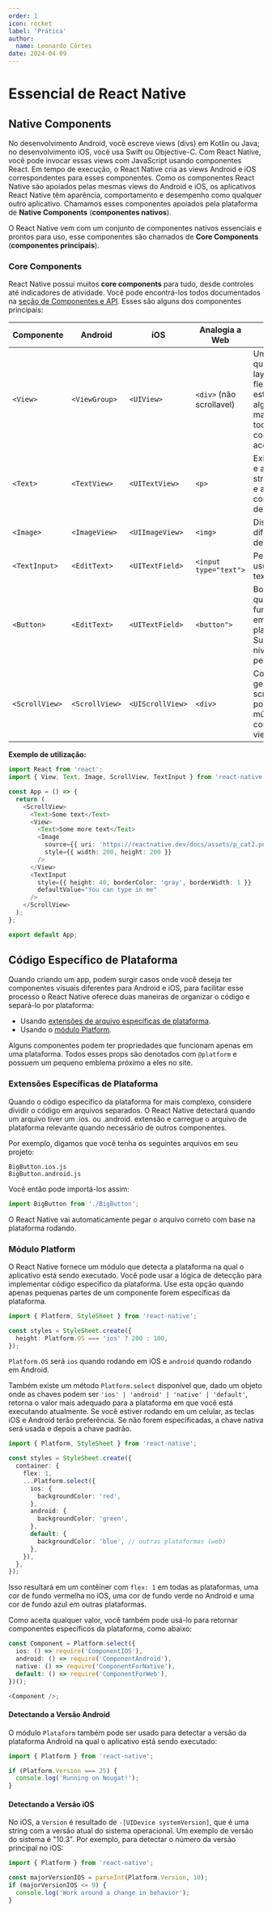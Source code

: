 ```yaml
---
order: 1
icon: rocket
label: 'Prática'
author:
  name: Leonardo Côrtes
date: 2024-04-09
---
```


# Essencial de React Native 

## Native Components

No desenvolvimento Android, você escreve views (divs) em Kotlin ou Java; no desenvolvimento iOS, você usa Swift ou Objective-C. Com React Native, você pode invocar essas views com JavaScript usando componentes React. Em tempo de execução, o React Native cria as views Android e iOS correspondentes para esses componentes. Como os componentes React Native são apoiados pelas mesmas views do Android e iOS, os aplicativos React Native têm aparência, comportamento e desempenho como qualquer outro aplicativo. Chamamos esses componentes apoiados pela plataforma de **Native Components** (**componentes nativos**).

O React Native vem com um conjunto de componentes nativos essenciais e prontos para uso, esse componentes são chamados de **Core Components** (**componentes principais**).

### Core Components

React Native possui muitos **core components** para tudo, desde controles até indicadores de atividade. Você pode encontrá-los todos documentados na [seção de Componentes e API](https://reactnative.dev/docs/components-and-apis). Esses são alguns dos componentes principais:

| Componente     | Android        | iOS              | Analogia a Web           | Descrição                                                                                                       |
| -------------- | -------------- | ---------------- | ------------------------ | --------------------------------------------------------------------------------------------------------------- |
| `<View>`       | `<ViewGroup>`  | `<UIView>`       | `<div>` (não scrollavel) | Um container que suporta layout com flexbox, estilização, algum manuseio de toque e controles de acessibilidade |
| `<Text>`       | `<TextView>`   | `<UITextView>`   | `<p>`                    | Exibe, estiliza, e aninha strings de texto e ainda lida com eventos de toque                                    |
| `<Image>`      | `<ImageView>`  | `<UIImageView>`  | `<img>`                  | Display de diferentes tipos de imagens                                                                          |
| `<TextInput>`  | `<EditText>`   | `<UITextField>`  | `<input type="text">`    | Permite ao usuário inserir texto                                                                                |
| `<Button>`     | `<EditText>`   | `<UITextField>`  | `<button">`              | Botão básico que deve funcionar bem em qualquer plataforma. Suporta um nível mínimo de personalização.          |
| `<ScrollView>` | `<ScrollView>` | `<UIScrollView>` | `<div>`                  | Container genérico scrollavel que pode ter múltiplos componentes e views                                        |

**Exemplo de utilização:**

```ts
import React from 'react';
import { View, Text, Image, ScrollView, TextInput } from 'react-native';

const App = () => {
  return (
    <ScrollView>
      <Text>Some text</Text>
      <View>
        <Text>Some more text</Text>
        <Image
          source={{ uri: 'https://reactnative.dev/docs/assets/p_cat2.png' }}
          style={{ width: 200, height: 200 }}
        />
      </View>
      <TextInput
        style={{ height: 40, borderColor: 'gray', borderWidth: 1 }}
        defaultValue="You can type in me"
      />
    </ScrollView>
  );
};

export default App;
```

## Código Específico de Plataforma

Quando criando um app, podem surgir casos onde você deseja ter componentes visuais diferentes para Android e iOS, para facilitar esse processo o React Native oferece duas maneiras de organizar o código e separá-lo por plataforma:

- Usando [extensões de arquivo específicas de plataforma](https://reactnative.dev/docs/platform-specific-code#platform-specific-extensions).
- Usando o [módulo Platform](https://reactnative.dev/docs/platform-specific-code#platform-module).

Alguns componentes podem ter propriedades que funcionam apenas em uma plataforma. Todos esses props são denotados com `@platform` e possuem um pequeno emblema próximo a eles no site.

### Extensões Específicas de Plataforma

Quando o código específico da plataforma for mais complexo, considere dividir o código em arquivos separados. O React Native detectará quando um arquivo tiver um .ios. ou .android. extensão e carregue o arquivo de plataforma relevante quando necessário de outros componentes.

Por exemplo, digamos que você tenha os seguintes arquivos em seu projeto:

```
BigButton.ios.js
BigButton.android.js
```

Você então pode importá-los assim:

```ts
import BigButton from './BigButton';
```

O React Native vai automaticamente pegar o arquivo correto com base na plataforma rodando.

### Módulo Platform

O React Native fornece um módulo que detecta a plataforma na qual o aplicativo está sendo executado. Você pode usar a lógica de detecção para implementar código específico da plataforma. Use esta opção quando apenas pequenas partes de um componente forem específicas da plataforma.

```ts
import { Platform, StyleSheet } from 'react-native';

const styles = StyleSheet.create({
  height: Platform.OS === 'ios' ? 200 : 100,
});
```

`Platform.OS` será `ios` quando rodando em iOS e `android` quando rodando em Android.

Também existe um método `Platform.select` disponível que, dado um objeto onde as chaves podem ser `'ios' | 'android' | 'native' | 'default'`, retorna o valor mais adequado para a plataforma em que você está executando atualmente. Se você estiver rodando em um celular, as teclas iOS e Android terão preferência. Se não forem especificadas, a chave nativa será usada e depois a chave padrão.

```ts
import { Platform, StyleSheet } from 'react-native';

const styles = StyleSheet.create({
  container: {
    flex: 1,
    ...Platform.select({
      ios: {
        backgroundColor: 'red',
      },
      android: {
        backgroundColor: 'green',
      },
      default: {
        backgroundColor: 'blue', // outras plataformas (web)
      },
    }),
  },
});
```

Isso resultará em um contêiner com `flex: 1` em todas as plataformas, uma cor de fundo vermelha no iOS, uma cor de fundo verde no Android e uma cor de fundo azul em outras plataformas.

Como aceita qualquer valor, você também pode usá-lo para retornar componentes específicos da plataforma, como abaixo:

```ts
const Component = Platform.select({
  ios: () => require('ComponentIOS'),
  android: () => require('ComponentAndroid'),
  native: () => require('ComponentForNative'),
  default: () => require('ComponentForWeb'),
})();

<Component />;
```

#### Detectando a Versão Android

O módulo `Plataform` também pode ser usado para detectar a versão da plataforma Android na qual o aplicativo está sendo executado:

```ts
import { Platform } from 'react-native';

if (Platform.Version === 25) {
  console.log('Running on Nougat!');
}
```

#### Detectando a Versão iOS

No iOS, a `Version` é resultado de `-[UIDevice systemVersion]`, que é uma string com a versão atual do sistema operacional. Um exemplo de versão do sistema é "10.3". Por exemplo, para detectar o número da versão principal no iOS:

```ts
import { Platform } from 'react-native';

const majorVersionIOS = parseInt(Platform.Version, 10);
if (majorVersionIOS <= 9) {
  console.log('Work around a change in behavior');
}
```

